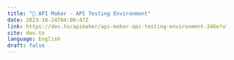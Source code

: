 ```yaml
---
title: "🚀 API Maker - API Testing Environment"
date: 2023-10-24T04:00:47Z
link: https://dev.to/apimaker/api-maker-api-testing-environment-246e?utm_medium=RSS&utm_source=news.12bit.vn
site: dev.to
language: English
draft: false
---
```

